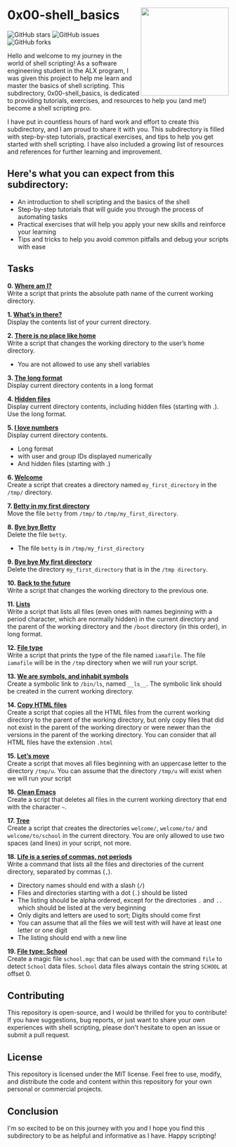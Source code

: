 
# 0x00-shell_basics <img align="right" width="200" height="200" src="https://github.com/yiradesat/alx-pre_course/blob/master/images/bash-removebg-preview.png">
![GitHub stars](https://img.shields.io/github/stars/yiradesat/alx-system_engineering-devops?style=flat-square) ![GitHub issues](https://img.shields.io/github/issues/yiradesat/alx-system_engineering-devops?style=flat-square) ![GitHub forks](https://img.shields.io/github/forks/yiradesat/alx-system_engineering-devops?style=flat-square)

Hello and welcome to my journey in the world of shell scripting! As a software engineering student in the ALX program, I was given this project to help me learn and master the basics of shell scripting. This subdirectory, 0x00-shell_basics, is dedicated to providing tutorials, exercises, and resources to help you (and me!) become a shell scripting pro.

I have put in countless hours of hard work and effort to create this subdirectory, and I am proud to share it with you. This subdirectory is filled with step-by-step tutorials, practical exercises, and tips to help you get started with shell scripting. I have also included a growing list of resources and references for further learning and improvement.

## Here's what you can expect from this subdirectory:

- An introduction to shell scripting and the basics of the shell
- Step-by-step tutorials that will guide you through the process of automating tasks
- Practical exercises that will help you apply your new skills and reinforce your learning
- Tips and tricks to help you avoid common pitfalls and debug your scripts with ease

## Tasks
**0. [Where am I?](./0-current_working_directory)** <br>
Write a script that prints the absolute path name of the current working directory.

**1. [What’s in there?](./1-listit)** <br>
Display the contents list of your current directory.

**2. [There is no place like home](./2-bring_me_home)** <br>
Write a script that changes the working directory to the user’s home directory.
* You are not allowed to use any shell variables

**3. [The long format](./3-listfiles)** <br>
Display current directory contents in a long format

**4. [Hidden files](./4-listmorefiles)** <br>
Display current directory contents, including hidden files (starting with .). Use the long format.

**5. [I love numbers](./5-listfilesdigitonly)** <br>
Display current directory contents.
* Long format
* with user and group IDs displayed numerically
* And hidden files (starting with .)

**6. [Welcome](./6-firstdirectory)** <br>
Create a script that creates a directory named ``my_first_directory`` in the ``/tmp/`` directory.

**7. [Betty in my first directory](./7-movethatfile)** <br>
Move the file ``betty`` from ``/tmp/`` to ``/tmp/my_first_directory``.

**8. [Bye bye Betty](./8-firstdelete)** <br>
Delete the file ``betty``.
* The file ``betty`` is in ``/tmp/my_first_directory``

**9. [Bye bye My first directory](./9-firstdirdeletion)** <br>
Delete the directory ``my_first_directory`` that is in the ``/tmp directory``.

**10. [Back to the future](./10-back)** <br>
Write a script that changes the working directory to the previous one.

**11. [Lists](./11-lists)** <br>
Write a script that lists all files (even ones with names beginning with a period character, which are normally hidden) in the current directory and the parent of the working directory and the ``/boot`` directory (in this order), in long format.

**12. [File type](./12-file_type)** <br>
Write a script that prints the type of the file named ``iamafile``. The file ``iamafile`` will be in the ``/tmp`` directory when we will run your script.

**13. [We are symbols, and inhabit symbols](./13-symbolic_link)** <br>
Create a symbolic link to ``/bin/ls``, named ``__ls__``. The symbolic link should be created in the current working directory.

**14. [Copy HTML files](./14-copy_html)** <br>
Create a script that copies all the HTML files from the current working directory to the parent of the working directory, but only copy files that did not exist in the parent of the working directory or were newer than the versions in the parent of the working directory.
You can consider that all HTML files have the extension ``.html``

**15. [Let’s move](./100-lets_move)** <br>
Create a script that moves all files beginning with an uppercase letter to the directory ``/tmp/u``.
You can assume that the directory ``/tmp/u`` will exist when we will run your script

**16. [Clean Emacs](./101-clean_emacs)** <br>
Create a script that deletes all files in the current working directory that end with the character ``~``.

**17. [Tree](./102-tree)** <br>
Create a script that creates the directories ``welcome/``, ``welcome/to/`` and ``welcome/to/school`` in the current directory.
You are only allowed to use two spaces (and lines) in your script, not more.

**18. [Life is a series of commas, not periods](./103-commas)** <br>
Write a command that lists all the files and directories of the current directory, separated by commas (``,``).
* Directory names should end with a slash (``/``)
* Files and directories starting with a dot (``.``) should be listed
* The listing should be alpha ordered, except for the directories ``.`` and ``..`` which should be listed at the very beginning
* Only digits and letters are used to sort; Digits should come first
* You can assume that all the files we will test with will have at least one letter or one digit
* The listing should end with a new line

**19. [File type: School](./school.mgc)** <br>
Create a magic file ``school.mgc`` that can be used with the command ``file`` to detect ``School`` data files. ``School`` data files always contain the string ``SCHOOL`` at offset 0.

## Contributing
This repository is open-source, and I would be thrilled for you to contribute! If you have suggestions, bug reports, or just want to share your own experiences with shell scripting, please don't hesitate to open an issue or submit a pull request.

## License
This repository is licensed under the MIT license. Feel free to use, modify, and distribute the code and content within this repository for your own personal or commercial projects.

## Conclusion
I'm so excited to be on this journey with you and I hope you find this subdirectory to be as helpful and informative as I have. Happy scripting!
